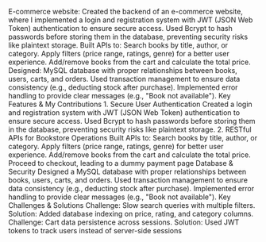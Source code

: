  E-commerce website: Created the backend of an e-commerce website, where I
 implemented a login and registration system with JWT (JSON Web Token) authentication
 to ensure secure access. Used Bcrypt to hash passwords before storing them in the
 database, preventing security risks like plaintext storage.
 Built APIs to: Search books by title, author, or category. Apply filters (price range, ratings,
 genre) for a better user experience. Add/remove books from the cart and calculate the
 total price.
 Designed: MySQL database with proper relationships between books, users, carts, and
 orders. Used transaction management to ensure data consistency (e.g., deducting stock
 after purchase). Implemented error handling to provide clear messages (e.g., "Book not
 available").
    Key Features & My Contributions
      1. Secure User Authentication
 Created a login and registration system with JWT (JSON Web Token) authentication to ensure
 secure access.
 Used Bcrypt to hash passwords before storing them in the database, preventing security risks like
 plaintext storage.
   2. RESTful APIs for Bookstore Operations
 Built APIs to:
 Search books by title, author, or category.
 Apply filters (price range, ratings, genre) for better user experience.
 Add/remove books from the cart and calculate the total price.
 Proceed to checkout, leading to a dummy payment page 
     Database & Security
 Designed a MySQL database with proper relationships between books, users, carts, and orders.
 Used transaction management to ensure data consistency (e.g., deducting stock after purchase).
 Implemented error handling to provide clear messages (e.g., "Book not available").
 Key Challenges & Solutions
 Challenge: Slow search queries with multiple filters.
 Solution: Added database indexing on price, rating, and category columns.
 Challenge: Cart data persistence across sessions.
 Solution: Used JWT tokens to track users instead of server-side sessions
